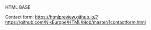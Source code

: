 

HTML BASE

Contact form:
https://htmlpreview.github.io/?https://github.com/NikEurope/HTML/blob/master/1contactform.html

